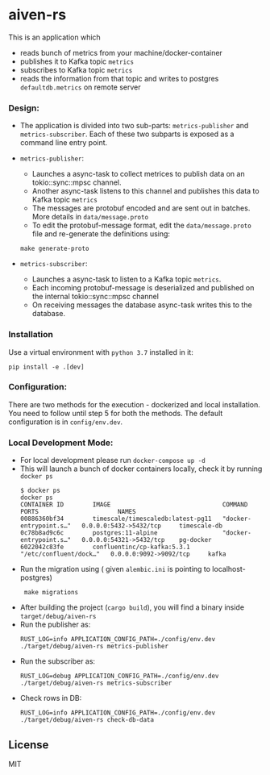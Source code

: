 # aiven-rs

This is an application which
- reads bunch of metrics from your machine/docker-container
- publishes it to Kafka topic `metrics`
- subscribes to Kafka topic `metrics`
- reads the information from that topic and writes to postgres `defaultdb.metrics` on remote server

### Design:
- The application is divided into two sub-parts: `metrics-publisher` and `metrics-subscriber`. Each of these two subparts is exposed as a command line entry point.

- `metrics-publisher`:
  - Launches a async-task to collect metrices to publish data on an tokio::sync::mpsc channel.
  - Another async-task listens to this channel and publishes this data to Kafka topic `metrics`
  - The messages are protobuf encoded and are sent out in batches. More details in `data/message.proto`
  - To edit the protobuf-message format, edit the `data/message.proto` file and re-generate the definitions using:
  ```
  make generate-proto
  ```

- `metrics-subscriber`:
  - Launches a async-task to listen to a Kafka topic `metrics`.
  - Each incoming protobuf-message is deserialized and published on the internal tokio::sync::mpsc channel
  - On receiving messages the database async-task writes this to the database.


### Installation
Use a virtual environment with `python 3.7` installed in it:
```
pip install -e .[dev]
```

### Configuration:
There are two methods for the execution - dockerized and local installation. You need to follow until step 5 for both the methods.
The default configuration is in `config/env.dev`.


### Local Development Mode:
- For local development please run `docker-compose up -d`
- This will launch a bunch of docker containers locally, check it by running `docker ps`
  ```
  $ docker ps
  docker ps
  CONTAINER ID        IMAGE                               COMMAND                  PORTS                      NAMES
  00886360bf34        timescale/timescaledb:latest-pg11   "docker-entrypoint.s…"   0.0.0.0:5432->5432/tcp     timescale-db
  0c78b8ad9c6c        postgres:11-alpine                  "docker-entrypoint.s…"   0.0.0.0:54321->5432/tcp    pg-docker
  6022042c83fe        confluentinc/cp-kafka:5.3.1         "/etc/confluent/dock…"   0.0.0.0:9092->9092/tcp     kafka

  ```
- Run the migration using ( given `alembic.ini` is pointing to localhost-postgres)
  ```
   make migrations
  ```
- After building the project (`cargo build`), you will find a binary inside `target/debug/aiven-rs`
- Run the publisher as:
  ```
  RUST_LOG=info APPLICATION_CONFIG_PATH=./config/env.dev ./target/debug/aiven-rs metrics-publisher
  ```
- Run the subscriber as:
  ```
  RUST_LOG=debug APPLICATION_CONFIG_PATH=./config/env.dev ./target/debug/aiven-rs metrics-subscriber
  ```
- Check rows in DB:
  ```
  RUST_LOG=info APPLICATION_CONFIG_PATH=./config/env.dev ./target/debug/aiven-rs check-db-data
  ```
## License
MIT
